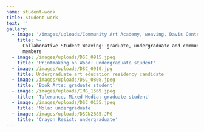 ```yaml
---
name: student-work
title: Student work
text: ''
gallery:
  - image: '/images/uploads/Community Art Academy, weaving, Davis Center copy.jpg'
    title: >-
      Collaborative Student Weaving: graduate, undergraduate and community
      members
  - image: /images/uploads/DSC_0915.jpeg
    title: 'Printmaking on Wood: undergraduate student'
  - image: /images/uploads/DSC_0910.jpg
    title: Undergraduate art education residency candidate
  - image: /images/uploads/DSC_0808.jpeg
    title: 'Book Arts: graduate student'
  - image: /images/uploads/IMG_1569.jpeg
    title: 'Tolerance, Mixed Media: graduate student'
  - image: /images/uploads/DSC_0155.jpeg
    title: 'Mola: undergraduate'
  - image: /images/uploads/DSCN2885.JPG
    title: 'Crayon Resist: undergraduate'
---
```


